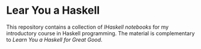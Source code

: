 # Lear You a Haskell

This repository contains a collection of *IHaskell notebooks* for my introductory course in Haskell programming. The material is complementary to *Learn You a Haskell for Great Good*.
